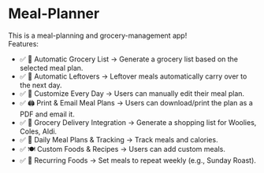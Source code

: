 # Meal-Planner
This is a meal-planning and grocery-management app!  
Features:   
- ✅ 🛒 Automatic Grocery List → Generate a grocery list based on the selected meal plan.
- ✅ 🥡 Automatic Leftovers → Leftover meals automatically carry over to the next day.
- ✅ 📅 Customize Every Day → Users can manually edit their meal plan.
- ✅ 🖨️ Print & Email Meal Plans → Users can download/print the plan as a PDF and email it.
- ✅ 🚚 Grocery Delivery Integration → Generate a shopping list for Woolies, Coles, Aldi.
- ✅ 📆 Daily Meal Plans & Tracking → Track meals and calories.
- ✅ 🍽️ Custom Foods & Recipes → Users can add custom meals.
- ✅ 🔄 Recurring Foods → Set meals to repeat weekly (e.g., Sunday Roast).
